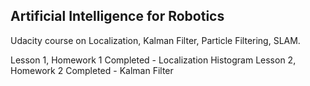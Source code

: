 ## Artificial Intelligence for Robotics

Udacity course on Localization, Kalman Filter, Particle Filtering, SLAM.

Lesson 1, Homework 1 Completed - Localization Histogram
Lesson 2, Homework 2 Completed - Kalman Filter
